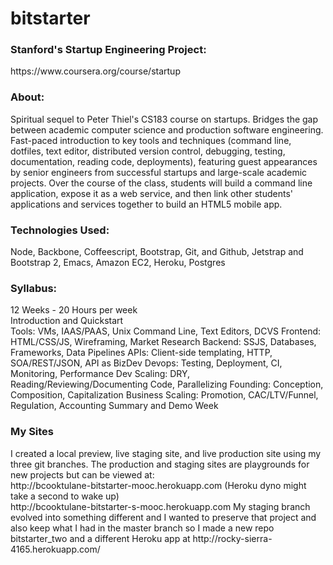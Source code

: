 bitstarter
==========
<h3>Stanford's Startup Engineering Project:</h3> https://www.coursera.org/course/startup

<h3>About:</h3> Spiritual sequel to Peter Thiel's CS183 course on startups. Bridges the gap between academic computer science and production software engineering. Fast-paced introduction to key tools and techniques (command line, dotfiles, text editor, distributed version control, debugging, testing, documentation, reading code, deployments), featuring guest appearances by senior engineers from successful startups and large-scale academic projects. Over the course of the class, students will build a command line application, expose it as a web service, and then link other students' applications and services together to build an HTML5 mobile app.   

<h3>Technologies Used:</h3> Node, Backbone, Coffeescript, Bootstrap, Git, and Github, Jetstrap and Bootstrap 2, Emacs, Amazon EC2, Heroku, Postgres

<h3>Syllabus:</h3>
12 Weeks - 20 Hours per week <br>Introduction and Quickstart<br>
Tools: VMs, IAAS/PAAS, Unix Command Line, Text Editors, DCVS
Frontend: HTML/CSS/JS, Wireframing, Market Research
Backend: SSJS, Databases, Frameworks, Data Pipelines
APIs: Client-side templating, HTTP, SOA/REST/JSON, API as BizDev
Devops: Testing, Deployment, CI, Monitoring, Performance
Dev Scaling: DRY, Reading/Reviewing/Documenting Code, Parallelizing
Founding: Conception, Composition, Capitalization
Business Scaling: Promotion, CAC/LTV/Funnel, Regulation, Accounting
Summary and Demo Week

<h3>My Sites</h3>
I created a local preview, live staging site, and live production site using my three git branches. The production and staging sites are playgrounds for new projects but can be viewed at:<br>
http://bcooktulane-bitstarter-mooc.herokuapp.com (Heroku dyno might take a second to wake up) <br>
http://bcooktulane-bitstarter-s-mooc.herokuapp.com
My staging branch evolved into something different and I wanted to preserve that project and also keep what I had in the master branch so I made a new repo bitstarter_two and a different Heroku app at 
http://rocky-sierra-4165.herokuapp.com/


